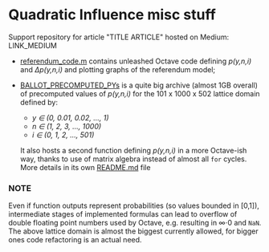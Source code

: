 # Quadratic Influence misc stuff

Support repository for article "TITLE ARTICLE" hosted on Medium: LINK_MEDIUM

* [referendum_code.m](https://github.com/baro77/quadratic_influence/blob/master/referendum_code.m) contains unleashed Octave code defining _p(y,n,i)_ and _∆p(y,n,i)_ and plotting graphs of the referendum model;

* [BALLOT_PRECOMPUTED_PYs](https://github.com/baro77/quadratic_influence/tree/master/BALLOT_PRECOMPUTED_PYs) is a quite big archive (almost 1GB overall) of precomputed values of _p(y,n,i)_ for the 101 x 1000 x 502 lattice domain defined by:
  * _y ∈ (0, 0.01, 0.02, ..., 1)_
  * _n ∈ (1, 2, 3, ..., 1000)_
  * _i ∈ (0, 1, 2, ..., 501)_
  
  It also hosts a second function defining _p(y,n,i)_ in a more Octave-ish way, thanks to use of matrix algebra instead of almost all ```for``` cycles.
  More details in its own [README.md]() file

### NOTE
Even if function outputs represent probabilities (so values bounded in [0,1]), intermediate stages of implemented formulas can lead to overflow of double floating point numbers used by Octave, e.g. resulting in ∞⋅0 and ```NaN```. The above lattice domain is almost the biggest currently allowed, for bigger ones code refactoring is an actual need.
